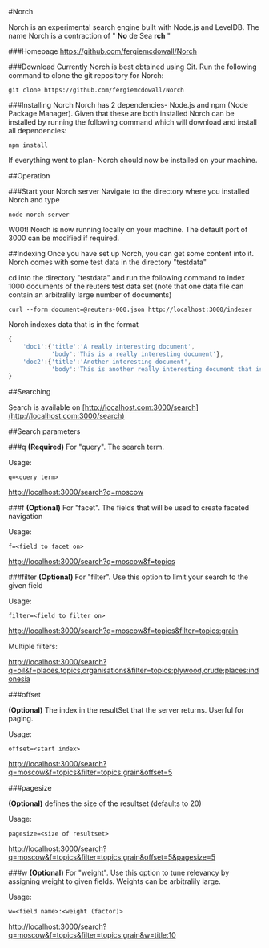 #Norch

Norch is an experimental search engine built with Node.js and LevelDB. The name Norch is a contraction of " **No** de Sea **rch** "

###Homepage
https://github.com/fergiemcdowall/Norch

###Download
Currently Norch is best obtained using Git. Run the following command to clone the git repository for Norch:

    git clone https://github.com/fergiemcdowall/Norch
    
###Installing Norch
Norch has 2 dependencies- Node.js and npm (Node Package Manager). Given that these are both installed Norch can be installed by running the following command which will download and install all dependencies:

    npm install

If everything went to plan- Norch chould now be installed on your machine.
    

##Operation

###Start your Norch server
Navigate to the directory where you installed Norch and type

    node norch-server

W00t! Norch is now running locally on your machine. The default port of 3000 can be modified if required.

##Indexing
Once you have set up Norch, you can get some content into it. Norch comes with some test data in the directory "testdata"

cd into the directory "testdata" and run the following command to index 1000 documents of the reuters test data set (note that one data file can contain an arbitralily large number of documents)

    curl --form document=@reuters-000.json http://localhost:3000/indexer

Norch indexes data that is in the format

```javascript
{
    'doc1':{'title':'A really interesting document',
            'body':'This is a really interesting document'},
    'doc2':{'title':'Another interesting document',
            'body':'This is another really interesting document that is a bit different'}
}
```

##Searching

Search is available on [http://localhost.com:3000/search](http://localhost.com:3000/search)

##Search parameters

###q
**(Required)** For "query". The search term.

Usage:

    q=<query term>

[http://localhost:3000/search?q=moscow](http://localhost:3000/search?q=moscow)


###f
**(Optional)** For "facet". The fields that will be used to create faceted navigation

Usage:

    f=<field to facet on>

[http://localhost:3000/search?q=moscow&f=topics](http://localhost:3000/search?q=moscow&f=topics)

###filter
**(Optional)** For "filter". Use this option to limit your search to the given field

Usage:

    filter=<field to filter on>

[http://localhost:3000/search?q=moscow&f=topics&filter=topics:grain](http://localhost:3000/search?q=moscow&f=topics&filter=topics:grain)

Multiple filters:

[http://localhost:3000/search?q=oil&f=places,topics,organisations&filter=topics:plywood,crude;places:indonesia](http://localhost:3000/search?q=oil&f=places,topics,organisations&filter=topics:plywood,crude;places:indonesia)


###offset

**(Optional)** The index in the resultSet that the server
  returns. Userful for paging.

Usage:

    offset=<start index>

[http://localhost:3000/search?q=moscow&f=topics&filter=topics:grain&offset=5](http://localhost:3000/search?q=moscow&f=topics&filter=topics:grain&offset=5)

###pagesize

**(Optional)** defines the size of the resultset (defaults to 20)

Usage:

    pagesize=<size of resultset>

[http://localhost:3000/search?q=moscow&f=topics&filter=topics:grain&offset=5&pagesize=5](http://localhost:3000/search?q=moscow&f=topics&filter=topics:grain&offset=5&pagesize=5)

###w
**(Optional)** For "weight". Use this option to tune relevancy by assigning weight to given fields. Weights can be arbitralily large.

Usage:

    w=<field name>:<weight (factor)>

[http://localhost:3000/search?q=moscow&f=topics&filter=topics:grain&w=title:10](http://localhost:3000/search?q=moscow&f=topics&filter=topics:grain&w=title:10)


